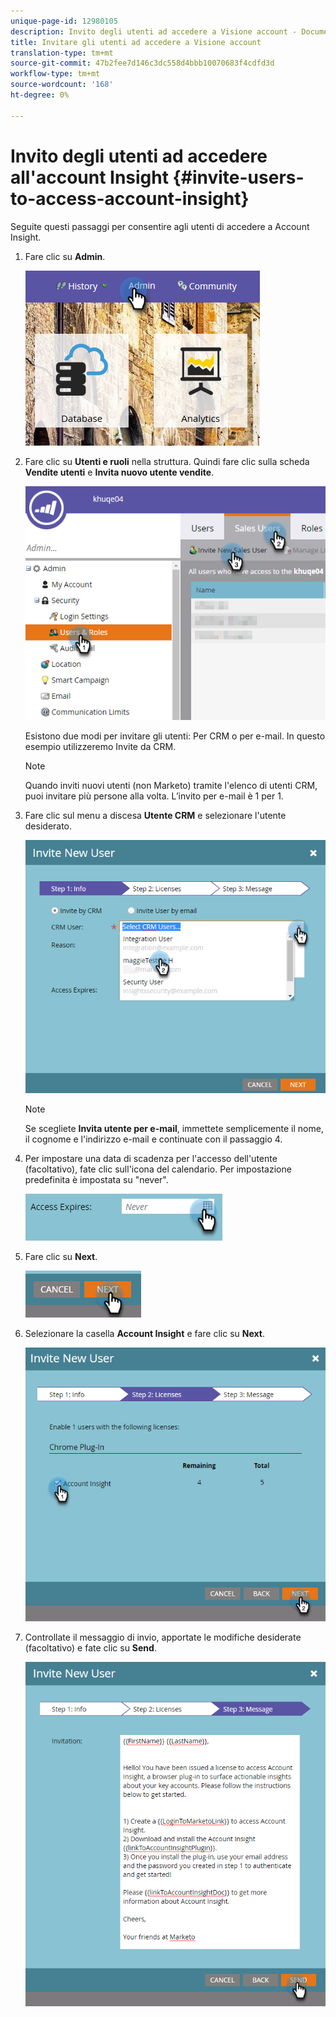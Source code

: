 ```yaml
---
unique-page-id: 12980105
description: Invito degli utenti ad accedere a Visione account - Documenti Marketo - Documentazione prodotto
title: Invitare gli utenti ad accedere a Visione account
translation-type: tm+mt
source-git-commit: 47b2fee7d146c3dc558d4bbb10070683f4cdfd3d
workflow-type: tm+mt
source-wordcount: '168'
ht-degree: 0%

---
```



# Invito degli utenti ad accedere all&#39;account Insight {#invite-users-to-access-account-insight}

Seguite questi passaggi per consentire agli utenti di accedere a Account Insight.

1. Fare clic su **Admin**.

   ![](assets/admin-1.png)

1. Fare clic su **Utenti e ruoli** nella struttura. Quindi fare clic sulla scheda **Vendite utenti** e **Invita nuovo utente vendite**.

   ![](assets/two-6.png)

   Esistono due modi per invitare gli utenti: Per CRM o per e-mail. In questo esempio utilizzeremo Invite da CRM.

   >[!NOTE]
   >
   >Quando inviti nuovi utenti (non Marketo) tramite l&#39;elenco di utenti CRM, puoi invitare più persone alla volta. L’invito per e-mail è 1 per 1.

1. Fare clic sul menu a discesa **Utente CRM** e selezionare l&#39;utente desiderato.

   ![](assets/three-5.png)

   >[!NOTE]
   >
   >Se scegliete **Invita utente per e-mail**, immettete semplicemente il nome, il cognome e l&#39;indirizzo e-mail e continuate con il passaggio 4.

1. Per impostare una data di scadenza per l&#39;accesso dell&#39;utente (facoltativo), fate clic sull&#39;icona del calendario. Per impostazione predefinita è impostata su &quot;never&quot;.

   ![](assets/four-5.png)

1. Fare clic su **Next**.

   ![](assets/five-5.png)

1. Selezionare la casella **Account Insight** e fare clic su **Next**.

   ![](assets/six-3.png)

1. Controllate il messaggio di invio, apportate le modifiche desiderate (facoltativo) e fate clic su **Send**.

   ![](assets/seven-2.png)


